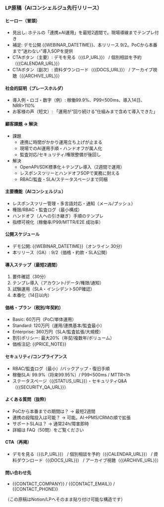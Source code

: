 ### LP原稿（AIコンシェルジュ先行リリース）

#### ヒーロー（冒頭）
- 見出し: ホテルの「連携×AI運用」を最短2週間で。現場導線までテンプレ付き
- 補足: デモ公開 {{WEBINAR_DATETIME}}、本リリース 9/2。PoCから本番まで“迷わない”導入SOPを提供
- CTAボタン（主要）: デモを見る（{{LP_URL}}） / 個別相談を予約（{{CALENDAR_URL}}）
- CTAボタン（副次）: 資料ダウンロード（{{DOCS_URL}}） / アーカイブ視聴（{{ARCHIVE_URL}}）

#### 社会的証明（プレースホルダ）
- 導入例・ロゴ・数字（例）: 稼働99.9%、P99<500ms、導入14日、NRR>110%
- お客様の声（短文）: 「運用が“回り続ける”仕組みまで含めて導入できた」

#### 顧客課題 → 解決
- 課題
  - 連携に時間がかかり運用立ち上げが止まる
  - 現場でのAI運用手順・ハンドオフが属人化
  - 監査対応/セキュリティ/権限整備が後回し
- 解決
  - OpenAPI/SDK標準化＋テンプレ導入（2週間で運用）
  - レスポンスツリーとハンドオフSOPで実務に耐える
  - RBAC/監査・SLA/ステータスページまで同梱

#### 主要機能（AIコンシェルジュ）
- レスポンスツリー管理・多言語対応・通知（メール/プッシュ）
- 権限/RBAC・監査ログ（最小構成）
- ハンドオフ（人への引き継ぎ）手順のテンプレ
- 指標可視化（稼働率/P99/MTTR/E2E 成功率）

#### 公開スケジュール
- デモ公開: {{WEBINAR_DATETIME}}（オンライン 30分）
- 本リリース（GA）: 9/2（価格・約款・SLA公開）

#### 導入ステップ（最短2週間）
1) 要件確認（30分）
2) テンプレ導入（アカウント/データ/権限/通知）
3) 試験運用（SLA・インシデントSOP確認）
4) 本番化（14日以内）

#### 価格・プラン（税別/年契約）
- Basic: 60万円（PoC/単体運用）
- Standard: 120万円（運用/連携基本/監査最小）
- Enterprise: 360万円（SLA/監査拡張/大規模）
- 割引ポリシー: 最大20%（年契/複数年/ボリューム）
- 価格注記: {{PRICE_NOTE}}

#### セキュリティ/コンプライアンス
- RBAC/監査ログ（最小）/バックアップ・復旧手順
- 稼働SLA: 99.9%（将来99.95%）/ P99<500ms / MTTR<1h
- ステータスページ（{{STATUS_URL}}）・セキュリティQ&A（{{SECURITY_QA_URL}}）

#### よくある質問（抜粋）
- PoCから本番までの期間は？ → 最短2週間
- 連携の段階投入は可能？ → 可能。AI→PMS/CRMの順で拡張
- サポートSLAは？ → 通常24h/障害即時
- 詳細は FAQ（50問）をご覧ください

#### CTA（再掲）
- デモを見る（{{LP_URL}}） / 個別相談を予約（{{CALENDAR_URL}}） / 資料ダウンロード（{{DOCS_URL}}） / アーカイブ視聴（{{ARCHIVE_URL}}）

#### 問い合わせ先
- {{CONTACT_COMPANY}} / {{CONTACT_EMAIL}} / {{CONTACT_PHONE}}

（この原稿はNotion/LPへそのまま貼り付け可能な構造です）
